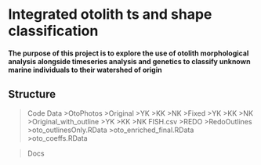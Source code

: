 # Integrated otolith ts and shape classification 
#### The purpose of this project is to explore the use of otolith morphological analysis alongside timeseries analysis and genetics to classify unknown marine individuals to their watershed of origin 




## Structure 

>Code 
>Data
    >OtoPhotos
        >Original
            >YK
            >KK
            >NK
        >Fixed
            >YK
            >KK
            >NK
        >Original_with_outline
            >YK
            >KK
            >NK
        FISH.csv
        >REDO
            >RedoOutlines
    >oto_outlinesOnly.RData
    >oto_enriched_final.RData
    >oto_coeffs.RData

>Docs 


